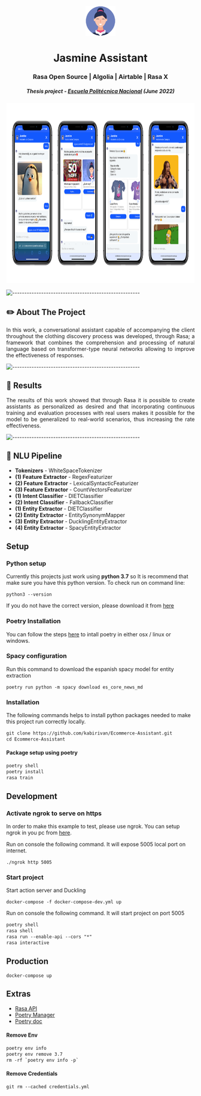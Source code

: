 <p align="center"> 
  <img src="images/logo.png" alt="Jasmine Logo" width="80px" height="80px">
</p>
<h1 align="center"> Jasmine Assistant </h1>
<h3 align="center"> Rasa Open Source | Algolia | Airtable | Rasa X </h3>
<h5 align="center"> Thesis project - <a href="https://www.epn.edu.ec/">Escuela Politécnica Nacional</a> (June 2022) </h5>

<p align="center"> 
  <img src="images/assistant.png" alt="Assistant Views" height="482px">
</p>


![-----------------------------------------------------](https://raw.githubusercontent.com/andreasbm/readme/master/assets/lines/rainbow.png)

<!-- ABOUT THE PROJECT -->
<h2 id="about-the-project"> ✏️ About The Project</h2>

<p align="justify"> 
  In this work, a conversational assistant capable of accompanying the client throughout the clothing discovery process was developed, through Rasa; a framework that combines the comprehension and processing of natural language based on transformer-type neural networks allowing to improve the effectiveness of responses.
</p>

![-----------------------------------------------------](https://raw.githubusercontent.com/andreasbm/readme/master/assets/lines/rainbow.png)

<!-- RESULTS -->
<h2 id="results"> 📓 Results</h2>

<p align="justify"> 
  The results of this work showed that through Rasa it is possible to create assistants as personalized as desired and that incorporating continuous training and evaluation processes with real users makes it possible for the model to be generalized to real-world scenarios, thus increasing the rate effectiveness.
</p>

![-----------------------------------------------------](https://raw.githubusercontent.com/andreasbm/readme/master/assets/lines/rainbow.png)

<!-- PROJECT FILES DESCRIPTION -->
<h2 id="assistant-skills"> 📌 NLU Pipeline</h2>

<ul>
  <li><b>Tokenizers</b> - WhiteSpaceTokenizer</li>
  <li><b>(1) Feature Extractor</b> - RegexFeaturizer</li>
  <li><b>(2) Feature Extractor</b> - LexicalSyntacticFeaturizer</li>
  <li><b>(3) Feature Extractor</b> - CountVectorsFeaturizer</li>
  <li><b>(1) Intent Classifier</b> - DIETClassifier</li>
  <li><b>(2) Intent Classifier</b> - FallbackClassifier</li>
  <li><b>(1) Entity Extractor</b> - DIETClassifier</li>
  <li><b>(2) Entity Extractor</b> - EntitySynonymMapper</li>
  <li><b>(3) Entity Extractor</b> - DucklingEntityExtractor</li>
  <li><b>(4) Entity Extractor</b> - SpacyEntityExtractor</li>
</ul>


## Setup

### Python setup
Currently this projects just work using **python 3.7** so It is recommend that make sure you have this python version. To check run on command line:
```
python3 --version
```

If you do not have the correct version, please download it from [here](http:/https://www.python.org/downloads// "here")


### Poetry Installation
You can follow the steps [here](https://python-poetry.org/docs/#installation "here") to intall poetry in either osx / linux or windows.


### Spacy configuration
Run this command to download the espanish spacy model for entity extraction

```
poetry run python -m spacy download es_core_news_md
```


### Installation
The following commands helps to install python packages needed to make this project run correctly locally.
```
git clone https://github.com/kabirivan/Ecommerce-Assistant.git
cd Ecommerce-Assistant
```

#### Package setup using poetry
```
poetry shell
poetry install
rasa train
```
## Development

### Activate ngrok to serve on https
In order to make this example to test, please use ngrok. You can setup ngrok in you pc from [here](https://ngrok.com/ "here").

Run on console the following command. It will expose 5005 local port on internet.
```
./ngrok http 5005
```

### Start project
Start action server and Duckling

```
docker-compose -f docker-compose-dev.yml up
```

Run on console the following command. It will start project on port 5005
```
poetry shell
rasa shell
rasa run --enable-api --cors "*"
rasa interactive
```

## Production
```
docker-compose up
```

## Extras
- [Rasa API](https://rasa.com/docs/rasa/pages/http-apihttp:// "Rasa API")
- [Poetry Manager](https://hackersandslackers.com/python-poetry-package-manager/ "Poetry Manager")
- [Poetry doc](https://python-poetry.org/docs/cli/ "Poetry doc")


#### Remove Env
```
poetry env info
poetry env remove 3.7
rm -rf `poetry env info -p`
```
#### Remove Credentials
```
git rm --cached credentials.yml
```
